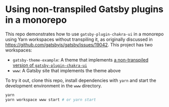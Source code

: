 # Using non-transpiled Gatsby plugins in a monorepo

This repo demonstrates how to use `gatsby-plugin-chakra-ui` in a monorepo using Yarn workspaces without transpiling it, as originally discussed in https://github.com/gatsbyjs/gatsby/issues/19042. This project has two workspaces: 

- `gatsby-theme-example`: A theme that implements [a non-transpiled version of `gatsby-plugin-chakra-ui`](https://github.com/trevorblades/gatsby-plugin-chakra-ui)
- `www`: A Gatsby site that implements the theme above

To try it out, clone this repo, install dependencies with `yarn` and start the development environment in the `www` directory.

```bash
yarn
yarn workspace www start # or yarn start
```

